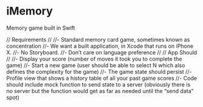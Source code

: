# iMemory
Memory game built in Swift

// Requirements
//
//- Standard memory card game, sometimes known as concentration
//- We want a built application, in Xcode that runs on iPhone X.
//- No Storyboard.
//- Don’t care on language preference
//
// App Should
//
//- Display your score (number of moves it took you to complete the game)
//- Start a new game (user should be able to select N which also defines the complexity for the game)
//- The game state should persist
//- Profile view that shows a history table of all your past game scores
//- Code should include mock function to send state to a server (obviously there is no server but the function would get as far as needed until the “send data” spot)
